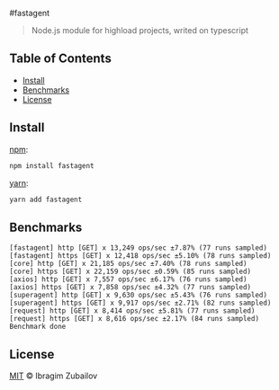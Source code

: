 #fastagent
> Node.js module for highload projects, writed on typescript


## Table of Contents

* [Install](#install)
* [Benchmarks](#benchmarks)
* [License](#license)

## Install

[npm][]:

```sh
npm install fastagent
```

[yarn][]:

```sh
yarn add fastagent
```

## Benchmarks
```text
[fastagent] http [GET] x 13,249 ops/sec ±7.87% (77 runs sampled)
[fastagent] https [GET] x 12,418 ops/sec ±5.10% (78 runs sampled)
[core] http [GET] x 21,185 ops/sec ±7.40% (78 runs sampled)
[core] https [GET] x 22,159 ops/sec ±0.59% (85 runs sampled)
[axios] http [GET] x 7,557 ops/sec ±6.17% (76 runs sampled)
[axios] https [GET] x 7,858 ops/sec ±4.32% (77 runs sampled)
[superagent] http [GET] x 9,630 ops/sec ±5.43% (76 runs sampled)
[superagent] https [GET] x 9,917 ops/sec ±2.71% (82 runs sampled)
[request] http [GET] x 8,414 ops/sec ±5.81% (77 runs sampled)
[request] https [GET] x 8,616 ops/sec ±2.17% (84 runs sampled)
Benchmark done
```
## License

[MIT](LICENSE) © Ibragim Zubailov
# 
[npm]: https://www.npmjs.com/
[yarn]: https://yarnpkg.com/
